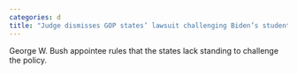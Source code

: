 ```yaml
---
categories: d
title: "Judge dismisses GOP states’ lawsuit challenging Biden’s student debt relief"
---
```

George W. Bush appointee rules that the states lack standing to challenge the policy.